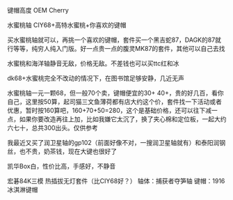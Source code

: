 键帽高度
OEM
Cherry

水蜜桃轴
CIY68+高特水蜜桃+你喜欢的键帽

买水蜜桃轴就可以，再挑一个喜欢的键帽，套件买一个黑吉蛇87，DAGK的87就行等等，纯穷人纯入门版。好一点贵一点的腹灵MK87的套件，其他可以自己去找

水蜜桃和海洋轴静音无敌，价格无敌。不差钱也可以买ttc红和冰

dk68+水蜜桃完全不改动的情况下，在图书馆足够安静，几近无声

水蜜桃轴一元一颗68，但一般70个卖，键帽便宜的30+ 40+，贵的好几百，看你自己，这里按50算，起司猫三文鱼薄荷都有店大约这个价，套件找一下活动或者优惠，暂时按160算吧，160+70+50=280，这个是基础价格，还可以往下减一点，如果你要改造再往上加，比如我嫌它太沉了，换了夹心棉和定位板，一起大约六七十，总共300出头。仅供参考

我最近又买了润卫星轴的gp102（前面好像不对，一搜润卫星轴就有）和泰阳润钢丝，也不贵，奶茶钱，现在大键也很好了

凯华Box白，性价比高，手感好，不静音

宏碁84K三模 热插拔无灯套件（比CIY68好？）
轴体：捕获者夺笋轴
键帽：1916冰淇淋键帽